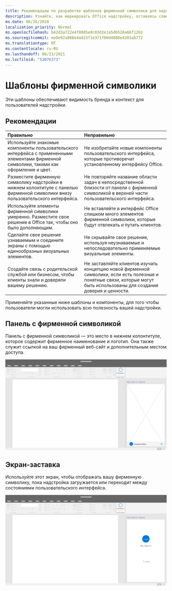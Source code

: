 ```yaml
---
title: Рекомендации по разработке шаблонов фирменной символики для надстроек Office
description: Узнайте, как маркировать Office надстройку, оставаясь совместимым с визуальным дизайном Office.
ms.date: 06/26/2018
localization_priority: Normal
ms.openlocfilehash: b42d3a722e4f8805e8c03d2e1a5db528a66f1202
ms.sourcegitcommit: ee9e92a968e4ad23f1e371f00d4888e4203ab772
ms.translationtype: MT
ms.contentlocale: ru-RU
ms.lasthandoff: 06/23/2021
ms.locfileid: "53076373"
---
```

# <a name="branding-patterns"></a>Шаблоны фирменной символики

Эти шаблоны обеспечивают видимость бренда и контекст для пользователей надстройки.

## <a name="best-practices"></a>Рекомендации

|Правильно |Неправильно|
|:---- |:----|
| Используйте знакомые компоненты пользовательского интерфейса с примененными элементами фирменной символики, такими как оформление и цвет. | Не изобретайте новые компоненты пользовательского интерфейса, которые противоречат установленному интерфейсу Office. |
| Разместите фирменную символику надстройки в нижнем колонтитуле с панелью фирменной символики внизу пользовательского интерфейса. | Не повторяйте название области задач в непосредственной близости от панели с фирменной символикой в верхней части пользовательского интерфейса. |
| Используйте элементы фирменной символики умеренно. Разместите свое решение в Office так, чтобы оно было дополняющим. | Не вставляйте в интерфейс Office слишком много элементов фирменной символики, которые будут отвлекать и путать клиентов. |
| Сделайте свое решение узнаваемым и соедините экраны с помощью единообразных визуальных элементов. | Не скрывайте свое решение, используя неузнаваемые и непоследовательно применяемые визуальные элементы. |
| Создайте связь с родительской службой или бизнесом, чтобы клиенты знали и доверяли вашему решению. | Не заставляйте клиентов изучать концепцию новой фирменной символики, если есть полезные и понятные связи, которые могут быть использованы для создания доверия и ценности. |

Применяйте указанные ниже шаблоны и компоненты, для того чтобы пользователи могли использовать всю полезность вашей надстройки.

## <a name="brand-bar"></a>Панель с фирменной символикой

Панель с фирменной символикой — это место в нижнем колонтитуле, которое содержит фирменное наименование и логотип. Она также служит ссылкой на ваш фирменный веб-сайт и дополнительным местом доступа.

![Бранд-планка, отображаемая в области задач надстройки для Office настольного приложения.](../images/add-in-brand-bar.png)

## <a name="splash-screen"></a>Экран-заставка

Используйте этот экран, чтобы отображать вашу фирменную символику, пока надстройка загружается или переходит между состояниями пользовательского интерфейса.

![Экран всплеска бренда, отображающийся в области задач надстройки Office настольного приложения.](../images/add-in-splash-screen.png)
